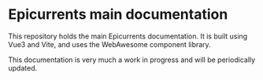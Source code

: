 # Epicurrents main documentation

This repository holds the main Epicurrents documentation. It is built using Vue3 and Vite, and uses the WebAwesome component library.

This documentation is very much a work in progress and will be periodically updated.
